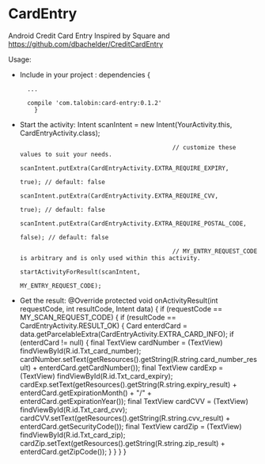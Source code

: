 # CardEntry
Android Credit Card Entry
Inspired by Square and https://github.com/dbachelder/CreditCardEntry

Usage:
- Include in your project : 
      dependencies {

        ...

        compile 'com.talobin:card-entry:0.1.2'
          }
- Start the activity:
       Intent scanIntent = new Intent(YourActivity.this,
                                                                                CardEntryActivity.class);

                                                 // customize these values to suit your needs.
                                                 scanIntent.putExtra(CardEntryActivity.EXTRA_REQUIRE_EXPIRY,
                                                                     true); // default: false
                                                 scanIntent.putExtra(CardEntryActivity.EXTRA_REQUIRE_CVV,
                                                                     true); // default: false
                                                 scanIntent.putExtra(CardEntryActivity.EXTRA_REQUIRE_POSTAL_CODE,
                                                                     false); // default: false

                                                 // MY_ENTRY_REQUEST_CODE is arbitrary and is only used within this activity.
                                                 startActivityForResult(scanIntent,
                                                                        MY_ENTRY_REQUEST_CODE);
- Get the result:
       @Override protected void onActivityResult(int requestCode, int resultCode, Intent data) {
        if (requestCode == MY_SCAN_REQUEST_CODE) {
            if (resultCode == CardEntryActivity.RESULT_OK) {
                Card enterdCard = data.getParcelableExtra(CardEntryActivity.EXTRA_CARD_INFO);
                if (enterdCard != null) {
                    final TextView cardNumber = (TextView) findViewById(R.id.Txt_card_number);
                    cardNumber.setText(getResources().getString(R.string.card_number_result)
                                           + enterdCard.getCardNumber());
                    final TextView cardExp = (TextView) findViewById(R.id.Txt_card_expiry);
                    cardExp.setText(getResources().getString(R.string.expiry_result)
                                        + enterdCard.getExpirationMonth()
                                        + "/"
                                        + enterdCard.getExpirationYear());
                    final TextView cardCVV = (TextView) findViewById(R.id.Txt_card_cvv);
                    cardCVV.setText(getResources().getString(R.string.cvv_result)
                                        + enterdCard.getSecurityCode());
                    final TextView cardZip = (TextView) findViewById(R.id.Txt_card_zip);
                    cardZip.setText(getResources().getString(R.string.zip_result)
                                        + enterdCard.getZipCode());
                }
            }
        }
       }
